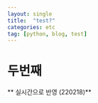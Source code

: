 ```yaml
---
layout: single
title:  "test?"
categories: etc
tag: [python, blog, test]
---
```


# 두번째

** 실시간으로 반영 (220218)**
